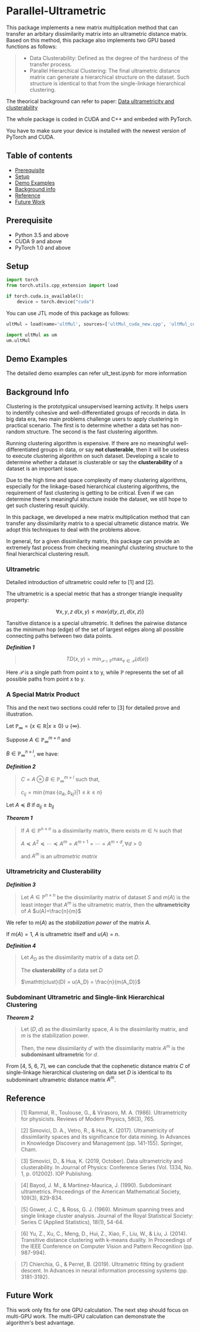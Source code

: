 # Parallel-Ultrametric 
This package implements a new matrix multiplication method that can transfer an arbitary dissimilarity matrix into an ultrametric distance matrix. Based on this method, this package also implements two GPU based functions as follows:
> * Data Clusterability: Defined as the degree of the hardness of the transfer process. 
> * Parallel Hierarchical Clustering: The final ultrametric distance matrix can generate a hierarchical structure on the dataset. Such structure is identical to that from the single-linkage hierarchical clustering.  

The theorical background can refer to paper: [Data ultrametricity and clusterability](https://iopscience.iop.org/article/10.1088/1742-6596/1334/1/012002/meta)

The whole package is coded in CUDA and C++ and embeded with PyTorch. 

You have to make sure your device is installed with the newest version of PyTorch and CUDA. 


## Table of contents
* [Prerequisite](#prerequisite)
* [Setup](#setup)
* [Demo Examples](#demo-examples)
* [Background info](#background-info)
* [Reference](#reference)
* [Future Work](#future-work)

## Prerequisite
* Python 3.5 and above
* CUDA 9 and above
* PyTorch 1.0 and above

## Setup
```python
import torch
from torch.utils.cpp_extension import load

if torch.cuda.is_available():
    device = torch.device("cuda")
```

You can use JTL mode of this package as follows:

```python
ultMul = load(name='ultMul', sources=['ultMul_cuda_new.cpp', 'ultMul_cuda_kernel_new.cu'])

import ultMul as um
um.ultMul
```

## Demo Examples
The detailed demo examples can refer ult_test.ipynb for more information

## Background Info
Clustering is the prototypical unsupervised learning activity. It helps users to indentify cohesive and well-differentiated groups of records in data. In big data era, two main problems challenge users to apply clustering in practical scenario. The first is to determine whether a data set has non-random structure. The second is the fast clustering algorithm. 

Running clustering algorithm is expensive. If there are no meaningful well-differentiated groups in data, or say **not clusterable**, then it will be useless to execute clustering algorithm on such dataset. Developing a scale to determine whether a dataset is clusterable or say the **clusterability** of a dataset is an important issue. 

Due to the high time and space complexity of many clustering algorithms, especially for the linkage-based hierarchical clustering algorithms, the requirement of fast clustering is getting to be critical. Even if we can determine there's meaningful structure inside the dataset, we still hope to get such clustering result quickly. 

In this package, we developed a new matrix multiplication method that can transfer any dissimilarity matrix to a special ultrametic distance matrix. We adopt this techniques to deal with the problems above. 

In general, for a given dissimilarity matrix, this package can provide an extremely fast process from checking meaningful clustering structure to the final hierarchical clustering result.

### Ultrametric
Detailed introduction of ultrametric could refer to [1] and [2].

The ultrametric is a special metric that has a stronger triangle inequality property:

$$\forall x,y,z\ d(x,y)\leq max\lbrace d(y,z), d(x,z)\rbrace$$
<!-- ![](https://latex.codecogs.com/png.latex?\forall&space;x,y,z,d(x,y)\leq&space;max\{d(x,z),d(y,z)\}) -->

Tansitive distance is a special ultrametric. It defines the pairwise distance as the minimum hop (edge) of the set of largest edges along all possible connecting paths between two data points.

***Definition 1*** 

> $$TD(x,y) = \min_{\mathcal{P}\in \mathbb{P}} \max_{e\in \mathcal{P}} (d(e))$$

Here $\mathcal{P}$ is a single path from point x to y, while $\mathbb{P}$ represents the set of all possible paths from point x to y.

### A Special Matrix Product
This and the next two sections could refer to [3] for detailed prove and illustration.

Let $\mathbb{P}_\infty = \lbrace x\in\mathbb{R}|x\geq 0\rbrace \cup\lbrace\infty\rbrace$.

Suppose $A\in \mathbb{P}_{\infty}^{m\times n}$ and 

$B\in \mathbb{P}_{\infty}^{n\times l}$, we have:

***Definition 2***

>$C = A\otimes B\in\mathbb{P}_\infty^{m\times l}$ such that,
>
>$c_{ij} = \min\lbrace \max\lbrace a_{ik}, b_{kj}\rbrace |1\leq k\leq n\rbrace$

Let $A\preceq B$ if $a_{ij}\geq b_{ij}$

***Theorem 1***
 
> If $A\in\mathbb{P}^{n\times n}$ is a dissimilarity matrix, there exists $m\in\mathbb{N}$ such that
>
> $A\preceq A^2\preceq\cdots\preceq A^m = A^{m+1}=\cdots = A^{m+d}, \forall d>0$
>
> and $A^m$ is an *ultrametric matrix*

### Ultrametricity and Clusterability
***Definition 3***

> Let $A\in\mathbb{P}^{n\times n}$ be the dissimilarity matrix of dataset $S$ and $m(A)$ is the least integer that $A^m$ is the ultrametric matrix, then the **ultrametricity** of $A$ $u(A)=\frac{n}{m}$

We refer to $m(A)$ as the *stabilization power* of the matrix $A$.

If $m(A)=1$, $A$ is ultrametric itself and $u(A)=n$.

***Definition 4***

> Let $A_D$ as the dissimilarity matrix of a data set $D$.
> 
> The **clusterability** of a data set $D$
> 
> $\mathtt{clust}(D) = u(A_D) = \frac{n}{m(A_D)}$

### Subdominant Ultrametric and Single-link Hierarchical Clustering
***Theorem 2***

> Let $(D, d)$ as the dissimilarity space, $A$ is the dissimilarity matrix, and $m$ is the stabilization power. 
> 
> Then, the new dissimilarity $d'$ with the dissimilarity matrix $A^m$ is the **subdominant ultrametric** for $d$.

From [4, 5, 6, 7], we can conclude that the cophenetic distance matrix $C$ of single-linkage hierarchical clustering on data set $D$ is identical to its subdominant ultrametric distance matrix $A^m$.
<!-- 4 for subdominant definition on min-max conn to transtive dist-->
<!-- 5 connect mst to single-link-->
<!-- 6 connect trans dist to mst-->
<!-- 7 is the newest work on ultra-->

## Reference
> [1] Rammal, R., Toulouse, G., & Virasoro, M. A. (1986). Ultrametricity for physicists. Reviews of Modern Physics, 58(3), 765.

> [2] Simovici, D. A., Vetro, R., & Hua, K. (2017). Ultrametricity of dissimilarity spaces and its significance for data mining. In Advances in Knowledge Discovery and Management (pp. 141-155). Springer, Cham.

> [3] Simovici, D., & Hua, K. (2019, October). Data ultrametricity and clusterability. In Journal of Physics: Conference Series (Vol. 1334, No. 1, p. 012002). IOP Publishing.

> [4] Bayod, J. M., & Martinez-Maurica, J. (1990). Subdominant ultrametrics. Proceedings of the American Mathematical Society, 109(3), 829-834.

> [5] Gower, J. C., & Ross, G. J. (1969). Minimum spanning trees and single linkage cluster analysis. Journal of the Royal Statistical Society: Series C (Applied Statistics), 18(1), 54-64.

> [6] Yu, Z., Xu, C., Meng, D., Hui, Z., Xiao, F., Liu, W., & Liu, J. (2014). Transitive distance clustering with k-means duality. In Proceedings of the IEEE Conference on Computer Vision and Pattern Recognition (pp. 987-994).

> [7] Chierchia, G., & Perret, B. (2019). Ultrametric fitting by gradient descent. In Advances in neural information processing systems (pp. 3181-3192).
## Future Work
This work only fits for one GPU calculation. The next step should focus on multi-GPU work. The multi-GPU calculation can demonstrate the algorithm's best advantage.



